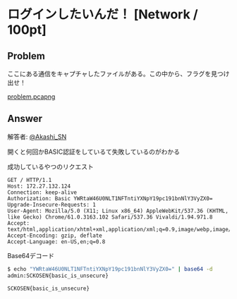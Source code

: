# ログインしたいんだ！ [Network / 100pt]

## Problem

ここにある通信をキャプチャしたファイルがある。この中から、フラグを見つけ出せ！

[problem.pcapng](problem.pcapng)

## Answer

解答者: [@Akashi_SN](https://twitter.com/Akashi_SN)

開くと何回かBASIC認証をしているて失敗しているのがわかる

成功しているやつのリクエスト

```plain
GET / HTTP/1.1
Host: 172.27.132.124
Connection: keep-alive
Authorization: Basic YWRtaW46U0NLT1NFTntiYXNpY19pc191bnNlY3VyZX0=
Upgrade-Insecure-Requests: 1
User-Agent: Mozilla/5.0 (X11; Linux x86_64) AppleWebKit/537.36 (KHTML, like Gecko) Chrome/61.0.3163.102 Safari/537.36 Vivaldi/1.94.971.8
Accept: text/html,application/xhtml+xml,application/xml;q=0.9,image/webp,image/apng,*/*;q=0.8
Accept-Encoding: gzip, deflate
Accept-Language: en-US,en;q=0.8
```

Base64デコード

```bash
$ echo "YWRtaW46U0NLT1NFTntiYXNpY19pc191bnNlY3VyZX0=" | base64 -d
admin:SCKOSEN{basic_is_unsecure}
```

`SCKOSEN{basic_is_unsecure}`